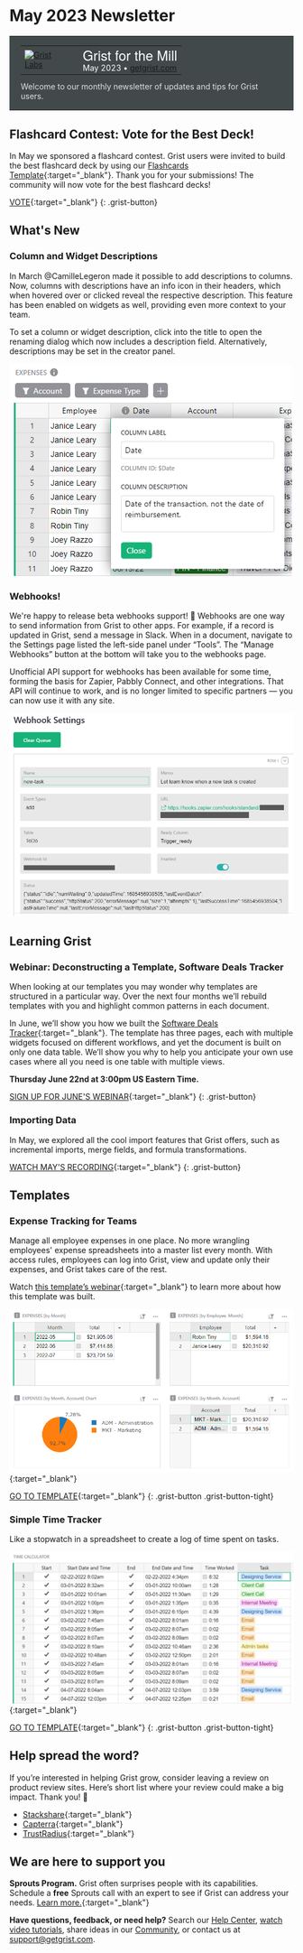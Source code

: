# May 2023 Newsletter

<style>
  /* restore some poorly overridden defaults */
  .newsletter-header .table {
    background-color: initial;
    border: initial;
  }
  .newsletter-header .table > tbody > tr > td {
    padding: initial;
    border: initial;
    vertical-align: initial;
  }
  .newsletter-header img.header-img {
    padding: initial;
    max-width: initial;
    display: initial;
    padding: initial;
    line-height: initial;
    background-color: initial;
    border: initial;
    border-radius: initial;
    margin: initial;
  }

  /* copy newsletter styles, with a prefix for sufficient specificity */
  .newsletter-header .header {
    border: none;
    padding: 0;
    margin: 0;
  }
  .newsletter-header table > tbody > tr > td.header-image {
    width: 80px;
    padding-right: 16px;
  }
  .newsletter-header table > tbody > tr > td.header-text {
    background-color: #42494B;
    padding: 16px 20px;
  }
  .newsletter-header table.header-top {
    border: none;
    padding: 0;
    margin: 0;
    width: 100%;
  }
  .header-title {
    font-family: Helvetica Neue, Helvetica, Arial, sans-serif;
    font-size: 24px;
    line-height: 28px;
    color: #FFFFFF;
  }
  .header-month {
    color: #FFFFFF;
  }
  .header-welcome {
    margin-top: 12px;
    color: #FFFFFF;
  }
  .newsletter-summary {
    background-color: #e3fff5;
    margin: 0;
    padding: 10px;
  }
  .newsletter-summary-header {
    text-align: center;
    padding-bottom: 10px;
    border-bottom: 1px solid lightgrey;
  }
  .newsletter-summary ul {
    padding-left: 20px;
  }
  .newsletter-summary li {
    margin-bottom: 10px;
  }
  .newsletter-summary li p {
    margin: 0px
  }
</style>
<div class="newsletter-header">
<table class="header" cellpadding="0" cellspacing="0" border="0"><tr>
  <td class="header-text">
    <table class="header-top"><tr>
      <td class="header-image">
        <a href="https://www.getgrist.com">
          <img class="header-img" src="/images/newsletters/grist-labs.png" width="80" height="80" alt="Grist Labs" border="0">
        </a>
      </td>
      <td class="header-top-text">
        <div class="header-title">Grist for the Mill</div>
        <div class="header-month">May 2023
          &#8226; <a href="https://www.getgrist.com/">getgrist.com</a></div>
      </td>
    </tr></table>
    <div class="header-welcome" style="color: #e0e0e0;">
      Welcome to our monthly newsletter of updates and tips for Grist users.
    </div>
  </td>
</tr></table>
</div>

## Flashcard Contest: Vote for the Best Deck!

In May we sponsored a flashcard contest. Grist users were invited to build the best flashcard deck by using our [Flashcards Template](https://templates.getgrist.com/keLK5sVeyfPk/Flashcards){:target="\_blank"}. Thank you for your submissions! The community will now vote for the best flashcard decks!

[VOTE](https://community.getgrist.com/t/flashcards-contest-build-the-best-knowledge-deck/2496/22){:target="\_blank"}
{: .grist-button}

## What's New

### Column and Widget Descriptions

In March @CamilleLegeron made it possible to add descriptions to columns. Now, columns with descriptions have an info icon in their headers, which when hovered over or clicked reveal the respective description. This feature has been enabled on widgets as well, providing even more context to your team.

To set a column or widget description, click into the title to open the renaming dialog which now includes a description field. Alternatively, descriptions may be set in the creator panel.

![Column and Widget Description](../images/newsletters/2023-05/column-descriptions.png)

### Webhooks!

We're happy to release beta webhooks support! 🎉 Webhooks are one way to send information from Grist to other apps. For example, if a record is updated in Grist, send a message in Slack. When in a document, navigate to the Settings page listed the left-side panel under “Tools”. The “Manage Webhooks” button at the bottom will take you to the webhooks page. 

Unofficial API support for webhooks has been available for some time, forming the basis for Zapier, Pabbly Connect, and other integrations. That API will continue to work, and is no longer limited to specific partners — you can now use it with any site.

![Webhooks](../images/newsletters/2023-05/webhook-settings.png)

## Learning Grist

### Webinar: Deconstructing a Template, Software Deals Tracker

When looking at our templates you may wonder why templates are structured in a particular way. Over the next four months we’ll rebuild templates with you and highlight common patterns in each document. 

In June, we’ll show you how we built the [Software Deals Tracker](https://templates.getgrist.com/viyGsuqvNF1D/Software-Deals-Tracker/p/1){:target="\_blank"}. The template has three pages, each with multiple widgets focused on different workflows, and yet the document is built on only one data table. We’ll show you why to help you anticipate your own use cases where all you need is one table with multiple views.


**Thursday June 22nd at 3:00pm US Eastern Time.**

[SIGN UP FOR JUNE'S WEBINAR](https://www.getgrist.com/learn-grist-webinar/?utm_source=newsletter&utm_medium=support-site&utm_campaign=build-webinar&utm_term=june-2023&utm_content=){:target="\_blank"}
{: .grist-button}

### Importing Data

In May, we explored all the cool import features that Grist offers, such as incremental imports, merge fields, and formula transformations. 

[WATCH MAY'S RECORDING](https://www.youtube.com/watch?v=3gBeJCYMS-Q){:target="\_blank"}
{: .grist-button}

## Templates

### Expense Tracking for Teams

Manage all employee expenses in one place. No more wrangling employees' expense spreadsheets into a master list every month. With access rules, employees can log into Grist, view and update only their expenses, and Grist takes care of the rest.

Watch [this template’s webinar](https://www.youtube.com/watch?v=27sP9t-Q4m4){:target="\_blank"} to learn more about how this template was built.

[![Expense Tracking for Teams](../images/newsletters/2022-06/expense-tracking.png)](https://templates.getgrist.com/55Q2EtTbFvB1/Expense-Tracking-for-Teams){:target="\_blank"}

[GO TO TEMPLATE](https://templates.getgrist.com/55Q2EtTbFvB1/Expense-Tracking-for-Teams){:target="\_blank"}
{: .grist-button .grist-button-tight}

### Simple Time Tracker

Like a stopwatch in a spreadsheet to create a log of time spent on tasks. 

[![Simple Time Tracker](../images/newsletters/2023-05/simple-time-tracker.png)](https://templates.getgrist.com/np7TVHmuvFcH/Simple-Time-Tracker){:target="\_blank"}

[GO TO TEMPLATE](https://templates.getgrist.com/np7TVHmuvFcH/Simple-Time-Tracker){:target="\_blank"}
{: .grist-button .grist-button-tight}

## Help spread the word?
If you’re interested in helping Grist grow, consider leaving a review on product review sites. Here’s  short list where your review could make a big impact. Thank you! 🙏


* [Stackshare](https://stackshare.io/getgrist){:target="\_blank"}
* [Capterra](https://www.capterra.com/p/232821/Grist/){:target="\_blank"}
* [TrustRadius](https://www.trustradius.com/products/grist/){:target="\_blank"}

## We are here to support you

**Sprouts Program.** Grist often surprises people with its capabilities. Schedule a **free** Sprouts call with an expert to see if Grist can address your needs. [Learn more.](https://www.getgrist.com/sprouts-program/){:target="\_blank"}

**Have questions, feedback, or need help?** Search our [Help Center](../index.md), [watch video
tutorials](https://www.youtube.com/channel/UCx0ioQrrC-bIrkmZ7ZULr0g/playlists), share ideas in our
[Community](https://community.getgrist.com), or contact us at <support@getgrist.com>.